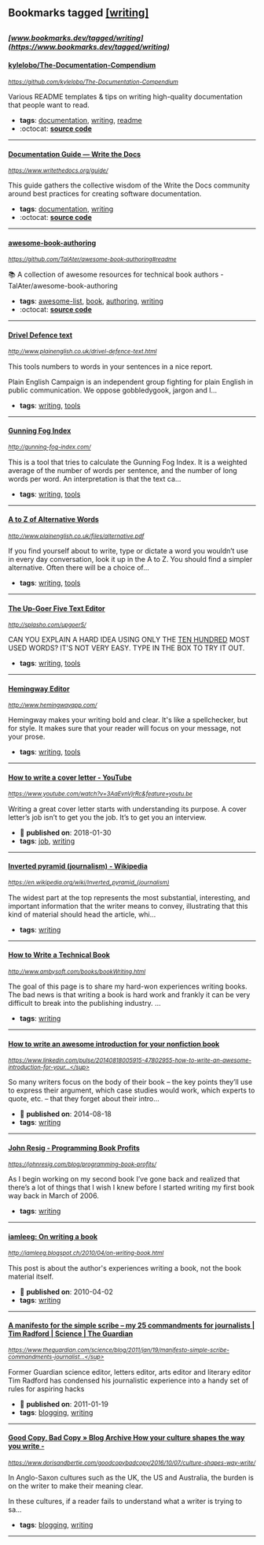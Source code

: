 ## Bookmarks tagged [[writing]](https://www.bookmarks.dev/search?q=[writing])

_<sup><sup>[www.bookmarks.dev/tagged/writing](https://www.bookmarks.dev/tagged/writing)</sup></sup>_
---
#### [kylelobo/The-Documentation-Compendium](https://github.com/kylelobo/The-Documentation-Compendium)
_<sup>https://github.com/kylelobo/The-Documentation-Compendium</sup>_

Various README templates & tips on writing high-quality documentation that people want to read.
* **tags**: [documentation](../tagged/documentation.md), [writing](../tagged/writing.md), [readme](../tagged/readme.md)
* :octocat: **[source code](https://github.com/kylelobo/The-Documentation-Compendium)**
---
#### [Documentation Guide — Write the Docs](https://www.writethedocs.org/guide/)
_<sup>https://www.writethedocs.org/guide/</sup>_

This guide gathers the collective wisdom of the Write the Docs community around best practices for creating software documentation.
* **tags**: [documentation](../tagged/documentation.md), [writing](../tagged/writing.md)
* :octocat: **[source code](https://github.com/writethedocs/www)**
---
#### [awesome-book-authoring](https://github.com/TalAter/awesome-book-authoring#readme)
_<sup>https://github.com/TalAter/awesome-book-authoring#readme</sup>_

:books: A collection of awesome resources for technical book authors - TalAter/awesome-book-authoring
* **tags**: [awesome-list](../tagged/awesome-list.md), [book](../tagged/book.md), [authoring](../tagged/authoring.md), [writing](../tagged/writing.md)
* :octocat: **[source code](https://github.com/TalAter/awesome-book-authoring#readme)**
---
#### [Drivel Defence text](http://www.plainenglish.co.uk/drivel-defence-text.html)
_<sup>http://www.plainenglish.co.uk/drivel-defence-text.html</sup>_

This tools numbers to words in your sentences in a nice report.

Plain English Campaign is an independent group fighting for plain English in public communication. We oppose gobbledygook, jargon and l...
* **tags**: [writing](../tagged/writing.md), [tools](../tagged/tools.md)
---
#### [ Gunning Fog Index](http://gunning-fog-index.com/)
_<sup>http://gunning-fog-index.com/</sup>_

This is a tool that tries to calculate the Gunning Fog Index. It is a weighted average of the number of words per sentence, and the number of long words per word. An interpretation is that the text ca...
* **tags**: [writing](../tagged/writing.md), [tools](../tagged/tools.md)
---
#### [A to Z of Alternative Words](http://www.plainenglish.co.uk/files/alternative.pdf)
_<sup>http://www.plainenglish.co.uk/files/alternative.pdf</sup>_

If you find yourself about to write, type or dictate a word you wouldn’t use in every day
conversation, look it up in the A to Z. You should find a simpler alternative. Often there will
be a choice of...
* **tags**: [writing](../tagged/writing.md), [tools](../tagged/tools.md)
---
#### [The Up-Goer Five Text Editor](http://splasho.com/upgoer5/)
_<sup>http://splasho.com/upgoer5/</sup>_

CAN YOU EXPLAIN A HARD IDEA USING ONLY THE [TEN HUNDRED](http://splasho.com/upgoer5/phpspellcheck/dictionaries/1000.dicin) MOST USED WORDS? IT'S NOT VERY EASY. TYPE IN THE BOX TO TRY IT OUT.
* **tags**: [writing](../tagged/writing.md), [tools](../tagged/tools.md)
---
#### [Hemingway Editor](http://www.hemingwayapp.com/)
_<sup>http://www.hemingwayapp.com/</sup>_

Hemingway makes your writing bold and clear. It's like a spellchecker, but for style. It makes sure that your reader will focus on your message, not your prose.
* **tags**: [writing](../tagged/writing.md), [tools](../tagged/tools.md)
---
#### [How to write a cover letter - YouTube](https://www.youtube.com/watch?v=3AaEvnVjrRc&feature=youtu.be)
_<sup>https://www.youtube.com/watch?v=3AaEvnVjrRc&feature=youtu.be</sup>_

Writing a great cover letter starts with understanding its purpose. A cover letter’s job isn’t to get you the job. It’s to get you an interview.
* :calendar: **published on**: 2018-01-30
* **tags**: [job](../tagged/job.md), [writing](../tagged/writing.md)
---
#### [Inverted pyramid (journalism) - Wikipedia](https://en.wikipedia.org/wiki/Inverted_pyramid_(journalism))
_<sup>https://en.wikipedia.org/wiki/Inverted_pyramid_(journalism)</sup>_

The widest part at the top represents the most substantial, interesting, and important information that the writer means to convey, illustrating that this kind of material should head the article, whi...
* **tags**: [writing](../tagged/writing.md)
---
#### [How to Write a Technical Book](http://www.ambysoft.com/books/bookWriting.html)
_<sup>http://www.ambysoft.com/books/bookWriting.html</sup>_

The goal of this page is to share my hard-won experiences writing books.  The bad news is that writing a book is hard work and frankly it can be very difficult to break into the publishing industry.  ...
* **tags**: [writing](../tagged/writing.md)
---
#### [How to write an awesome introduction for your nonfiction book](https://www.linkedin.com/pulse/20140818005915-47802955-how-to-write-an-awesome-introduction-for-your-nonfiction-book/)
_<sup>https://www.linkedin.com/pulse/20140818005915-47802955-how-to-write-an-awesome-introduction-for-your...</sup>_

So many writers focus on the body of their book – the key points they’ll use to express their argument, which case studies would work, which experts to quote, etc. – that they forget about their intro...
* :calendar: **published on**: 2014-08-18
* **tags**: [writing](../tagged/writing.md)
---
#### [John Resig -   Programming Book Profits](https://johnresig.com/blog/programming-book-profits/)
_<sup>https://johnresig.com/blog/programming-book-profits/</sup>_

As I begin working on my second book I’ve gone back and realized that there’s a lot of things that I wish I knew before I started writing my first book way back in March of 2006.
* **tags**: [writing](../tagged/writing.md)
---
#### [iamleeg: On writing a book](http://iamleeg.blogspot.ch/2010/04/on-writing-book.html)
_<sup>http://iamleeg.blogspot.ch/2010/04/on-writing-book.html</sup>_

This post is about the author's experiences writing a book, not the book material itself.
* :calendar: **published on**: 2010-04-02
* **tags**: [writing](../tagged/writing.md)
---
#### [A manifesto for the simple scribe – my 25 commandments for journalists | Tim Radford | Science | The Guardian](https://www.theguardian.com/science/blog/2011/jan/19/manifesto-simple-scribe-commandments-journalists)
_<sup>https://www.theguardian.com/science/blog/2011/jan/19/manifesto-simple-scribe-commandments-journalist...</sup>_

Former Guardian science editor, letters editor, arts editor and literary editor Tim Radford has condensed his journalistic experience into a handy set of rules for aspiring hacks
* :calendar: **published on**: 2011-01-19
* **tags**: [blogging](../tagged/blogging.md), [writing](../tagged/writing.md)
---
#### [Good Copy, Bad Copy  » Blog Archive  How your culture shapes the way you write -](https://www.dorisandbertie.com/goodcopybadcopy/2016/10/07/culture-shapes-way-write/)
_<sup>https://www.dorisandbertie.com/goodcopybadcopy/2016/10/07/culture-shapes-way-write/</sup>_

In Anglo-Saxon cultures such as the UK, the US and Australia, the burden is on the writer to make their meaning clear.

In these cultures, if a reader fails to understand what a writer is trying to sa...
* **tags**: [blogging](../tagged/blogging.md), [writing](../tagged/writing.md)
---
